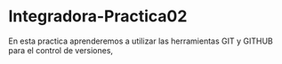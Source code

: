 # Integradora-Practica02
En esta practica aprenderemos a utilizar las herramientas GIT y GITHUB para el control de versiones,

